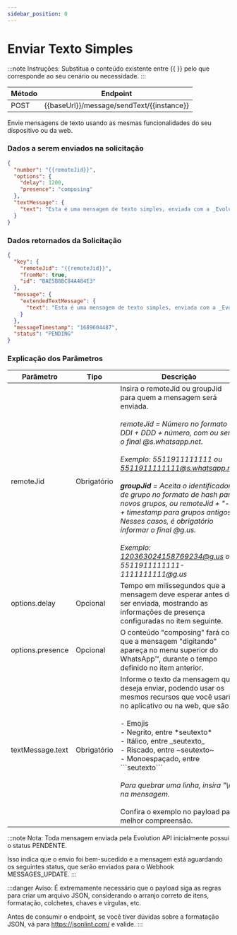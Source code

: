 ```yaml
---
sidebar_position: 0
---
```


# Enviar Texto Simples

:::note Instruções:
Substitua o conteúdo existente entre {{  }} pelo que corresponde ao seu cenário ou necessidade.
:::

| Método | Endpoint                                  |
| ------ | ----------------------------------------- |
| POST   | {{baseUrl}}/message/sendText/{{instance}} |

Envie mensagens de texto usando as mesmas funcionalidades do seu dispositivo ou da web.

### Dados a serem enviados na solicitação

```json title=Payload
{
  "number": "{{remoteJid}}",
  "options": {
    "delay": 1200,
    "presence": "composing"
  },
  "textMessage": {
    "text": "Esta é uma mensagem de texto simples, enviada com a _Evolution-API_ 🚀.\n\nAqui você pode enviar textos em *negrito*, _itálico_, ~riscado~ e `monoespaçado`.\n\nVocê também pode usar qualquer emoji disponível no WhatsApp, como os exemplos abaixo:\n\n😉🤣🤩🤝👏👍🙏"
  }
}
```

### Dados retornados da Solicitação

```json title=Result
{
  "key": {
    "remoteJid": "{{remoteJid}}",
    "fromMe": true,
    "id": "BAE5B8BC84A484E3"
  },
  "message": {
    "extendedTextMessage": {
      "text": "Esta é uma mensagem de texto simples, enviada com a _Evolution-API_ 🚀.\n\nAqui você pode enviar textos em *negrito*, _itálico_, ~riscado~ e `monoespaçado`.\n\nVocê também pode usar qualquer emoji disponível no WhatsApp, como os exemplos abaixo:\n\n😉🤣🤩🤝👏👍🙏"
    }
  },
  "messageTimestamp": "1689604487",
  "status": "PENDING"
}
```

### Explicação dos Parâmetros

<!-- prettier-ignore -->
Parâmetro | Tipo | Descrição
--|--|--
remoteJid | Obrigatório | Insira o remoteJid ou groupJid para quem a mensagem será enviada. <br /><br /> _remoteJid = Número no formato DDI + DDD + número, com ou sem o final @s.whatsapp.net. <br /><br />Exemplo: 5511911111111 ou 5511911111111@s.whatsapp.net<br /><br /> **groupJid** = Aceita o identificador de grupo no formato de hash para novos grupos, ou remoteJid + "-" + timestamp para grupos antigos. Nesses casos, é obrigatório informar o final @g.us. <br /><br />Exemplo: 120363024158769234@g.us ou 5511911111111-1111111111@g.us_
options.delay | Opcional | Tempo em milissegundos que a mensagem deve esperar antes de ser enviada, mostrando as informações de presença configuradas no item seguinte.
options.presence | Opcional | O conteúdo "composing" fará com que a mensagem "digitando" apareça no menu superior do WhatsApp™, durante o tempo definido no item anterior.
textMessage.text | Obrigatório | Informe o texto da mensagem que deseja enviar, podendo usar os mesmos recursos que você usaria no aplicativo ou na web, que são:<br /><br /> - Emojis<br /> - Negrito, entre \*seutexto\* <br /> - Itálico, entre \_seutexto\_ <br /> - Riscado, entre \~seutexto\~ <br /> - Monoespaçado, entre \```seutexto\``` <br /><br /> _Para quebrar uma linha, insira "\n" na mensagem._ <br /><br /> Confira o exemplo no payload para melhor compreensão.

:::note Nota:
Toda mensagem enviada pela Evolution API inicialmente possui o status PENDENTE.

Isso indica que o envio foi bem-sucedido e a mensagem está aguardando os seguintes status, que serão enviados para o Webhook MESSAGES_UPDATE.
:::

:::danger Aviso:
É extremamente necessário que o payload siga as regras para criar um arquivo JSON, considerando o arranjo correto de itens, formatação, colchetes, chaves e vírgulas, etc.

Antes de consumir o endpoint, se você tiver dúvidas sobre a formatação JSON, vá para https://jsonlint.com/ e valide.
:::
